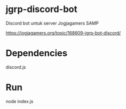 # jgrp-discord-bot
Discord bot untuk server Jogjagamers SAMP

https://jogjagamers.org/topic/168609-jgrp-bot-discord/

# Dependencies 
discord.js

# Run 
node index.js


